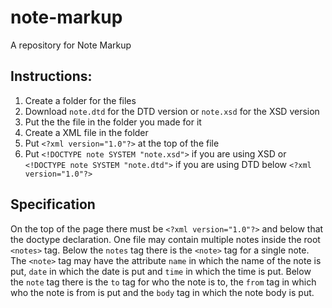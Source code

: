 # note-markup
A repository for Note Markup
## Instructions:
1. Create a folder for the files
2. Download `note.dtd` for the DTD version or `note.xsd` for the XSD version
3. Put the the file in the folder you made for it
4. Create a XML file in the folder
5. Put `<?xml version="1.0"?>` at the top of the file
6. Put `<!DOCTYPE note SYSTEM "note.xsd">` if you are using XSD or `<!DOCTYPE note SYSTEM "note.dtd">` if you are using DTD below `<?xml version="1.0"?>`
## Specification
On the top of the page there must be `<?xml version="1.0"?>` and below that the doctype declaration.
One file may contain multiple notes inside the root `<notes>` tag.
Below the `notes` tag there is the `<note>` tag for a single note.
The `<note>` tag may have the attribute `name` in which the name of the note is put, `date` in which the date is put and `time` in which the time is put.
Below the `note` tag there is the `to` tag for who the note is to, the `from` tag in which who the note is from is put and the `body` tag in which the note body is put.
